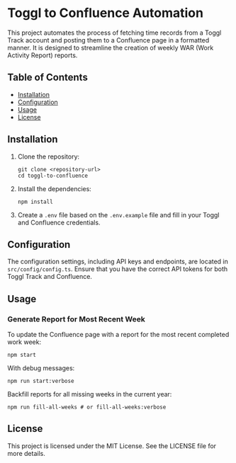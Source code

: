 # Toggl to Confluence Automation

This project automates the process of fetching time records from a Toggl Track account and posting them to a Confluence page in a formatted manner. It is designed to streamline the creation of weekly WAR (Work Activity Report) reports.

## Table of Contents

- [Installation](#installation)
- [Configuration](#configuration)
- [Usage](#usage)
- [License](#license)

## Installation

1. Clone the repository:
   ```
   git clone <repository-url>
   cd toggl-to-confluence
   ```

2. Install the dependencies:
   ```
   npm install
   ```

3. Create a `.env` file based on the `.env.example` file and fill in your Toggl and Confluence credentials.

## Configuration

The configuration settings, including API keys and endpoints, are located in `src/config/config.ts`. Ensure that you have the correct API tokens for both Toggl Track and Confluence.

## Usage

### Generate Report for Most Recent Week

To update the Confluence page with a report for the most recent completed work week:
```
npm start
```
With debug messages:
```
npm run start:verbose
```
Backfill reports for all missing weeks in the current year:
```
npm run fill-all-weeks # or fill-all-weeks:verbose
```

## License

This project is licensed under the MIT License. See the LICENSE file for more details.
